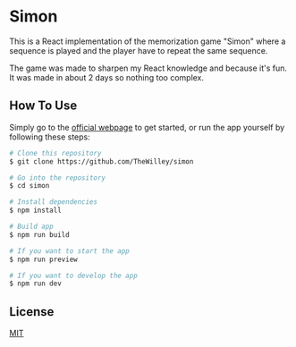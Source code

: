 # Simon

This is a React implementation of the memorization game "Simon" where a sequence is played and the player have to repeat the same sequence.

The game was made to sharpen my React knowledge and because it's fun. It was made in about 2 days so nothing too complex.

## How To Use
Simply go to the [official webpage](https://thewilley.github.io/simon/) to get started, or run the app yourself by following these steps:

```bash
# Clone this repository
$ git clone https://github.com/TheWilley/simon

# Go into the repository
$ cd simon

# Install dependencies
$ npm install

# Build app
$ npm run build

# If you want to start the app 
$ npm run preview

# If you want to develop the app
$ npm run dev
```
## License
[MIT](https://raw.githubusercontent.com/TheWilley/simon/main/LICENSE)